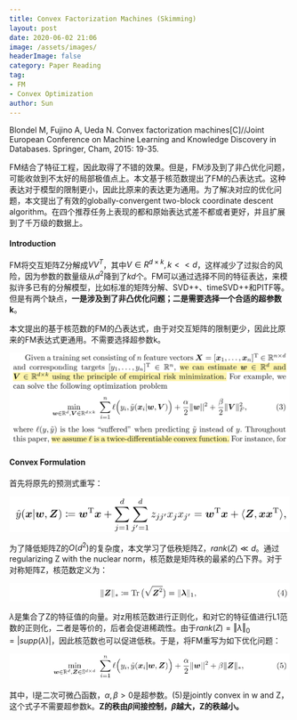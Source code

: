 ```yaml
---
title: Convex Factorization Machines (Skimming)
layout: post
date: 2020-06-02 21:06
image: /assets/images/
headerImage: false
category: Paper Reading
tag:
- FM
- Convex Optimization
author: Sun
---
```


Blondel M, Fujino A, Ueda N. Convex factorization machines[C]//Joint European Conference on Machine Learning and Knowledge Discovery in Databases. Springer, Cham, 2015: 19-35.



FM结合了特征工程，因此取得了不错的效果。但是，FM涉及到了非凸优化问题，可能收敛到不太好的局部极值点上。本文基于核范数提出了FM的凸表达式。这种表达对于模型的限制更小，因此比原来的表达更为通用。为了解决对应的优化问题，本文提出了有效的globally-convergent two-block coordinate descent algorithm。在四个推荐任务上表现的都和原始表达式差不都或者更好，并且扩展到了千万级的数据上。

<!--more-->

#### Introduction

FM将交互矩阵Z分解成$VV^T$，其中$V\in R^{d\times k}, k<<d$，这样减少了过拟合的风险，因为参数的数量级从$d^2$降到了$kd$个。FM可以通过选择不同的特征表达，来模拟许多已有的分解模型，比如标准的矩阵分解、SVD++、timeSVD++和PITF等。但是有两个缺点，**一是涉及到了非凸优化问题；二是需要选择一个合适的超参数k**。

本文提出的基于核范数的FM的凸表达式，由于对交互矩阵的限制更少，因此比原来的FM表达式更通用。不需要选择超参数k。



![](/assets/images/2020-06-02-Convex-FM/image-20200605154700046.png)



#### Convex Formulation

首先将原先的预测式重写：

![](/assets/images/2020-06-02-Convex-FM/image-20200629175631089.png)

为了降低矩阵Z的$O(d^2)$的复杂度，本文学习了低秩矩阵Z，$rank(Z) \ll d$。通过regularizing Z with the nuclear norm，核范数是矩阵秩的最紧的凸下界。对于对称矩阵Z，核范数定义为：

![](/assets/images/2020-06-02-Convex-FM/image-20200629180200616.png)

$\lambda$是集合了Z的特征值的向量。对z用核范数进行正则化，和对它的特征值进行L1范数的正则化，二者是等价的，后者会促进稀疏性。由于$rank(Z)=\Vert \lambda \Vert_0 = \vert supp(\lambda)\vert$，因此核范数也可以促进低秩。于是，将FM重写为如下优化问题：

![](/assets/images/2020-06-02-Convex-FM/image-20200630155425939.png)

其中，l是二次可微凸函数，$\alpha,\beta>0$是超参数。(5)是jointly convex in w and Z，这个式子不需要超参数k。**Z的秩由$\beta$间接控制，$\beta$越大，Z的秩越小。**








